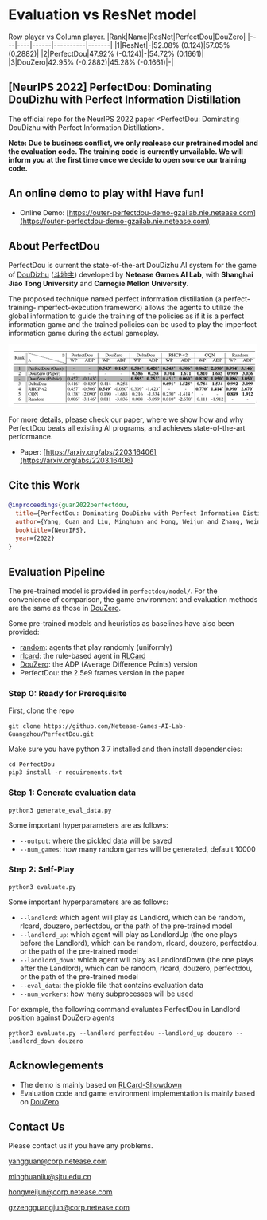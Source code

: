 # Evaluation vs ResNet model

Row player vs Column player.
|Rank|Name|ResNet|PerfectDou|DouZero|
|----|----|------|----------|-------|
|1|ResNet|-|52.08% (0.124)|57.05% (0.2882)|
|2|PerfectDou|47.92% (-0.124)|-|54.72% (0.1661)|
|3|DouZero|42.95% (-0.2882)|45.28% (-0.1661)|-|


## [NeurIPS 2022] PerfectDou: Dominating DouDizhu with Perfect Information Distillation
The official repo for the NeurIPS 2022 paper <PerfectDou: Dominating DouDizhu with Perfect Information Distillation>.

**Note: Due to business conflict, we only realease our pretrained model and the evaluation code. The training code is currently unvailable. We will inform you at the first time once we decide to open source our training code.**
  
## An online demo to play with! Have fun!
* Online Demo: [https://outer-perfectdou-demo-gzailab.nie.netease.com](https://outer-perfectdou-demo-gzailab.nie.netease.com)

## About PerfectDou

PerfectDou is current the state-of-the-art DouDizhu AI system for the game of [DouDizhu](https://en.wikipedia.org/wiki/Dou_dizhu) ([斗地主](https://baike.baidu.com/item/%E6%96%97%E5%9C%B0%E4%B8%BB/177997)) developed by **Netease Games AI Lab**, with **Shanghai Jiao Tong University** and **Carnegie Mellon University**. 

The proposed technique named perfect information distillation (a perfect-training-imperfect-execution framework) allows the agents to utilize the global information to guide the training of the policies as if it is a perfect information game and the trained policies can be used to play the imperfect information game during the actual gameplay.  

<img width="500" src="images/result.jpg" alt="result" />

For more details, please check our [paper](https://arxiv.org/abs/2203.16406), where we show how and why PerfectDou beats all existing AI programs, and achieves state-of-the-art performance.
*   Paper: [https://arxiv.org/abs/2203.16406](https://arxiv.org/abs/2203.16406) 


## Cite this Work

```bibtex
@inproceedings{guan2022perfectdou,
  title={PerfectDou: Dominating DouDizhu with Perfect Information Distillation},
  author={Yang, Guan and Liu, Minghuan and Hong, Weijun and Zhang, Weinan and Fang, Fei and Zeng, Guangjun and Lin, Yue},
  booktitle={NeurIPS},
  year={2022}
}
```

## Evaluation Pipeline
The pre-trained model is provided in `perfectdou/model/`. For the convenience of comparison, the game environment and evaluation methods are the same as those in [DouZero](https://github.com/kwai/DouZero/tree/main/douzero/evaluation).
  
Some pre-trained models and heuristics as baselines have also been provided:
*   [random](douzero/evaluation/random_agent.py): agents that play randomly (uniformly)
*   [rlcard](douzero/evaluation/rlcard_agent.py): the rule-based agent in [RLCard](https://github.com/datamllab/rlcard)
*   [DouZero](https://github.com/kwai/DouZero): the ADP (Average Difference Points) version
*  PerfectDou: the 2.5e9 frames version in the paper

### Step 0: Ready for Prerequisite

First, clone the repo 
```
git clone https://github.com/Netease-Games-AI-Lab-Guangzhou/PerfectDou.git
```
Make sure you have python 3.7 installed and then install dependencies:
```
cd PerfectDou
pip3 install -r requirements.txt
```

### Step 1: Generate evaluation data
```
python3 generate_eval_data.py
```
Some important hyperparameters are as follows:
*   `--output`: where the pickled data will be saved
*   `--num_games`: how many random games will be generated, default 10000

### Step 2: Self-Play
```
python3 evaluate.py
```
Some important hyperparameters are as follows:
*   `--landlord`: which agent will play as Landlord, which can be random, rlcard, douzero, perfectdou, or the path of the pre-trained model
*   `--landlord_up`: which agent will play as LandlordUp (the one plays before the Landlord), which can be random, rlcard, douzero, perfectdou, or the path of the pre-trained model
*   `--landlord_down`: which agent will play as LandlordDown (the one plays after the Landlord), which can be random, rlcard, douzero, perfectdou, or the path of the pre-trained model
*   `--eval_data`: the pickle file that contains evaluation data
*   `--num_workers`: how many subprocesses will be used

For example, the following command evaluates PerfectDou in Landlord position against DouZero agents
```
python3 evaluate.py --landlord perfectdou --landlord_up douzero --landlord_down douzero
```

## Acknowlegements
*   The demo is mainly based on [RLCard-Showdown](https://github.com/datamllab/rlcard-showdown)
*   Evaluation code and game environment implementation is mainly based on [DouZero](https://github.com/kwai/DouZero)

## Contact Us
Please contact us if you have any problems.
  
yangguan@corp.netease.com

minghuanliu@sjtu.edu.cn
  
hongweijun@corp.netease.com

gzzengguangjun@corp.netease.com














